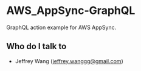 # AWS_AppSync-GraphQL
GraphQL action example for AWS AppSync.
## Who do I talk to <a name = "author"></a>
- Jeffrey Wang (jeffrey.wanggg@gmail.com)